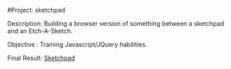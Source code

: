 #Project: sketchpad

Description: Building a browser version of something between a sketchpad and an Etch-A-Sketch.

Objective : Training Javascript/JQuery habilities.

Final Result: [Sketchpad](https://fcarlosdev.github.io/sketchpad/)
